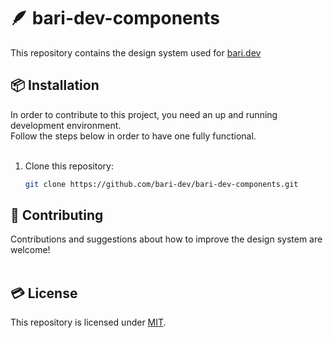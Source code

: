 # 🪶 bari-dev-components  
This repository contains the design system used for [bari.dev](https://bari.dev)
&nbsp;

## 📦 Installation  
In order to contribute to this project, you need an up and running development environment.  
Follow the steps below in order to have one fully functional.  
&nbsp;

1. Clone this repository: 
    ```bash
    git clone https://github.com/bari-dev/bari-dev-components.git
    ```

## 🤝 Contributing  
Contributions and suggestions about how to improve the design system are welcome!  
&nbsp;  

## 💳 License  
This repository is licensed under [MIT](https://github.com/bari-dev/bari-dev-components/blob/main/LICENSE).  
